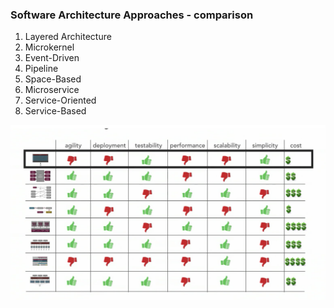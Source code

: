 ### Software Architecture Approaches - comparison

1) Layered Architecture
2) Microkernel 
3) Event-Driven
4) Pipeline
5) Space-Based
6) Microservice
7) Service-Oriented
8) Service-Based

![Software Architectures](./architectures.png)
